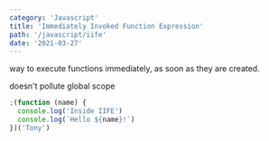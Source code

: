 ```yaml
---
category: 'Javascript'
title: 'Immediately Invoked Function Expression'
path: '/javascript/iife'
date: '2021-03-27'
---
```


way to execute functions immediately, as soon as they are created.

doesn't pollute global scope

```javascript
;(function (name) {
  console.log('Inside IIFE')
  console.log(`Hello ${name}!`)
})('Tony')
```
